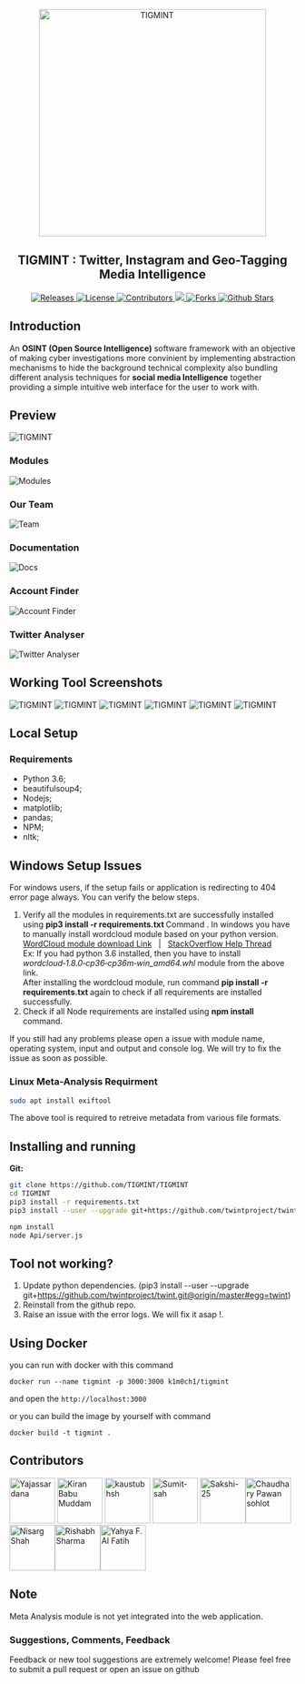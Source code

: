 <p align="center">
 <img width="400px" src="https://github.com/TIGMINT/TIGMINT/raw/master/TIGMINT-logo.png" align="center" alt="TIGMINT" />
 <h2 align="center">TIGMINT : Twitter, Instagram and Geo-Tagging Media Intelligence</h2>
</p>

<p align="center">
 <a href="https://github.com/TIGMINT/TIGMINT/releases">
      <img alt="Releases" src="https://img.shields.io/github/v/release/tigmint/tigmint?include_prereleases&color=blueviolet" />
    </a>
    <a href="https://github.com/TIGMINT/TIGMINT/blob/master/LICENSE">
      <img alt="License" src="https://img.shields.io/github/license/tigmint/tigmint?color=orange" />
    </a>
 <a href="https://github.com/TIGMINT/TIGMINT/graphs/contributors">
      <img alt="Contributors" src="https://img.shields.io/badge/Contributors-9-green" />
    </a>
    <a href="https://github.com/TIGMINT/TIGMINT">
      <img src="https://img.shields.io/github/languages/count/tigmint/tigmint" />
    </a>
    <a href="https://github.com/TIGMINT/TIGMINT/network/members">
      <img alt="Forks" src="https://img.shields.io/github/forks/tigmint/tigmint?style=social" />
    </a>
    <a href="https://github.com/TIGMINT/TIGMINT/stargazers">
      <img alt="Github Stars" src="https://img.shields.io/github/stars/tigmint/tigmint?style=social" />
    </a>
  </p>
  
## Introduction

An **OSINT (Open Source Intelligence)** software framework with an objective of making cyber investigations more convinient by implementing abstraction mechanisms to hide the background technical complexity also bundling different analysis techniques for **social media Intelligence** together providing a simple intuitive web interface for the user to work with.

## Preview
![TIGMINT](https://github.com/TIGMINT/TIGMINT/blob/master/ReadMeImages/Screenshot%20(181).png)
### Modules
![Modules](https://github.com/TIGMINT/TIGMINT/blob/master/ReadMeImages/Screenshot%20from%202020-09-11%2012-17-33.png)
### Our Team
![Team](https://github.com/TIGMINT/TIGMINT/blob/master/ReadMeImages/Screenshot%20(172).png)
### Documentation
![Docs](https://github.com/TIGMINT/TIGMINT/blob/master/ReadMeImages/Screenshot%20(173).png)
### Account Finder
![Account Finder](https://github.com/TIGMINT/TIGMINT/blob/master/ReadMeImages/Screenshot%20(174).png)
### Twitter Analyser
![Twitter Analyser](https://github.com/TIGMINT/TIGMINT/blob/master/ReadMeImages/Screenshot%20(175).png)

## Working Tool Screenshots

![TIGMINT](https://github.com/TIGMINT/TIGMINT/blob/master/ReadMeImages/1.png)
![TIGMINT](https://github.com/TIGMINT/TIGMINT/blob/master/ReadMeImages/2.png)
![TIGMINT](https://github.com/TIGMINT/TIGMINT/blob/master/ReadMeImages/4.png)
![TIGMINT](https://github.com/TIGMINT/TIGMINT/blob/master/ReadMeImages/8.png)
![TIGMINT](https://github.com/TIGMINT/TIGMINT/blob/master/ReadMeImages/9.png)
![TIGMINT](https://github.com/TIGMINT/TIGMINT/blob/master/ReadMeImages/10.png)


## Local Setup

### Requirements
- Python 3.6;
- beautifulsoup4;
- Nodejs;
- matplotlib;
- pandas;
- NPM;
- nltk;

## Windows Setup Issues
For windows users, if the setup fails or application is redirecting to 404 error page always. You can verify the below steps.
1. Verify all the modules in requirements.txt are successfully installed using <b>pip3 install -r requirements.txt </b> Command . In windows you have to manually install wordcloud module based on your python version. <br>
[WordCloud module download Link](https://www.lfd.uci.edu/~gohlke/pythonlibs/#wordcloud) &nbsp;&nbsp;|&nbsp;&nbsp; [StackOverflow Help Thread](https://stackoverflow.com/questions/41409570/cant-install-wordcloud-in-python-anaconda) <br>
Ex: If you had python 3.6 installed, then you have to install <i></b>wordcloud‑1.8.0‑cp36‑cp36m‑win_amd64.whl</i></b> module from the above link. 
<br> After installing the wordcloud module, run command <b> pip install -r requirements.txt </b> again to check if all requirements are installed successfully.
2. Check if all Node requirements are installed using <b>npm install</b> command.

If you still had any problems please open a issue with module name, operating system, input and output and console log. We will try to fix the issue as soon as possible.

### Linux Meta-Analysis Requirment

```bash
sudo apt install exiftool
```
The above tool is required to retreive metadata from various file formats.

## Installing and running

**Git:**
```bash
git clone https://github.com/TIGMINT/TIGMINT
cd TIGMINT
pip3 install -r requirements.txt
pip3 install --user --upgrade git+https://github.com/twintproject/twint.git@origin/master#egg=twint

npm install
node Api/server.js
```

## Tool not working?
1. Update python dependencies. (pip3 install --user --upgrade git+https://github.com/twintproject/twint.git@origin/master#egg=twint)
2. Reinstall from the github repo.
3. Raise an issue with the error logs. We will fix it asap !.

## Using Docker

you can run with docker with this command

```
docker run --name tigmint -p 3000:3000 k1m0ch1/tigmint
```

and open the `http://localhost:3000`

or you can build the image by yourself with command

```
docker build -t tigmint .
```

## Contributors

[//]: contributor-faces

 <a href="https://github.com/Yajassardana"><img src="https://avatars0.githubusercontent.com/u/62782513?s=400&u=8f9cba3e81ba81ae4fbc2032926da55bc1bcc23c&v=4" title="Yajassardana" width="80" height="80"></a> <a href="https://github.com/kiranmuddam"><img src="https://avatars2.githubusercontent.com/u/26572836?s=400&u=81fb75089e21563554cf375f73030a44b69efae2&v=4" title="Kiran Babu Muddam" width="80" height="80"></a> <a href="https://github.com/kaustubhsh"><img src="https://avatars0.githubusercontent.com/u/37601331?s=400&u=1ae319dd3c0b399465bc90fb8948f80136fad164&v=4" title="kaustubhsh" width="80" height="80"></a>  <a href="https://github.com/Sumit-sah"><img src="https://avatars0.githubusercontent.com/u/67474183?s=400&v=4" title="Sumit-sah" width="80" height="80"></a>  <a href="https://github.com/Sakshi-25"><img src="https://avatars2.githubusercontent.com/u/49511150?s=400&u=a96a65bb47f7c65a27c246390d41ef8028017619&v=4" title="Sakshi-25" width="80" height="80"></a><a href="https://github.com/chaudharypawansohlot"><img src="https://avatars0.githubusercontent.com/u/67505465?s=460&u=6dfd7c5977d79eeae206169c42e798830877d549&v=4" title="Chaudhary Pawan sohlot" width="80" height="80"></a><a href="https://github.com/niSarg1910"><img src="https://avatars2.githubusercontent.com/u/50866039?s=460&v=4" title="Nisarg Shah" width="80" height="80"></a><a href="https://github.com/Rishabh-2802"><img src="https://avatars1.githubusercontent.com/u/63997779?s=460&u=c652b258d1c88eac6b995db4f159508bebe805c6&v=4" title="Rishabh Sharma
" width="80" height="80"></a><a href="https://github.com/k1m0ch1"><img src="https://avatars1.githubusercontent.com/u/5756522?s=460&v=4" title="Yahya F. Al Fatih
" width="80" height="80"></a>


## Note
Meta Analysis module is not yet integrated into the web application.

### Suggestions, Comments, Feedback
Feedback or new tool suggestions are extremely welcome!  Please feel free to submit a pull request or open an issue on github
